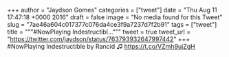 
+++
author = "Jaydson Gomes"
categories = ["tweet"]
date = "Thu Aug 11 17:47:18 +0000 2016"
draft = false
image = "No media found for this Tweet"
slug = "7ae46a604c017377c076da4ce3f9a7237d7f2b91"
tags = ["tweet"]
title = """#NowPlaying Indestructibl..."""
tweet = true
tweet_url = "https://twitter.com/jaydson/status/763793932647997442"
+++
#NowPlaying Indestructible by Rancid ♫ https://t.co/VZmh9ujZgH
